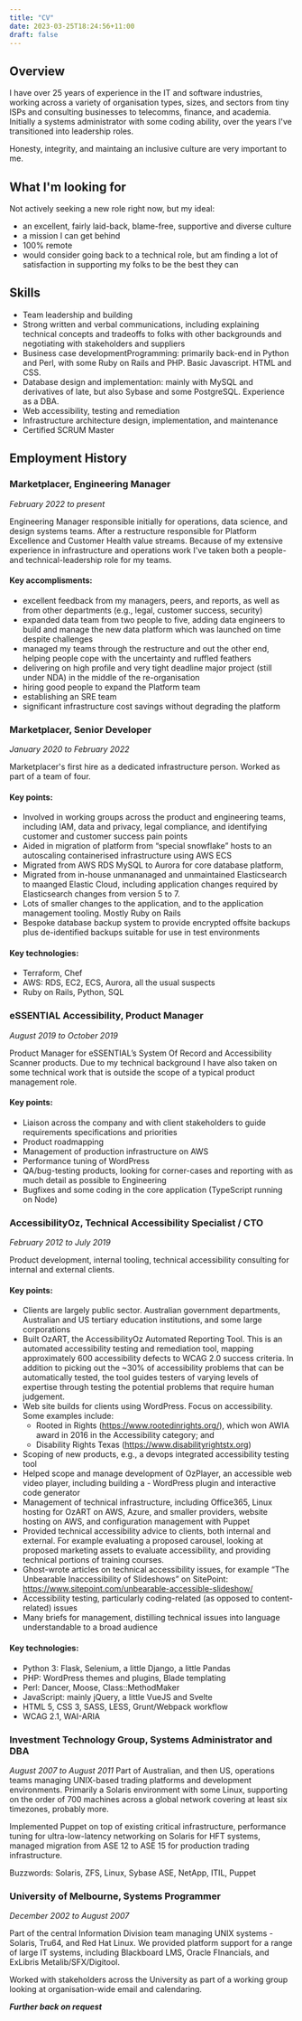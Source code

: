```yaml
---
title: "CV"
date: 2023-03-25T18:24:56+11:00
draft: false
---
```

## Overview

I have over 25 years of experience in the IT and software industries, working across a variety of organisation types, sizes, and sectors from tiny ISPs and consulting businesses to telecomms, finance, and academia. Initially a systems administrator with some coding ability, over the years I've transitioned into leadership roles.

Honesty, integrity, and maintaing an inclusive culture are very important to me.

## What I'm looking for

Not actively seeking a new role right now, but my ideal:

- an excellent, fairly laid-back, blame-free, supportive and diverse culture
- a mission I can get behind
- 100% remote
- would consider going back to a technical role, but am finding a lot of satisfaction in supporting my folks to be the best they can

## Skills

- Team leadership and building
- Strong written and verbal communications, including explaining technical concepts and tradeoffs to folks with other backgrounds and negotiating with stakeholders and suppliers
- Business case developmentProgramming: primarily back-end in Python and Perl, with some Ruby on Rails and PHP. Basic Javascript. HTML and CSS.
- Database design and implementation: mainly with MySQL and derivatives of late, but also Sybase and some PostgreSQL. Experience as a DBA.
- Web accessibility, testing and remediation
- Infrastructure architecture design, implementation, and maintenance
- Certified SCRUM Master

## Employment History

### Marketplacer, Engineering Manager
_February 2022 to present_

Engineering Manager responsible initially for operations, data science, and design systems teams. After a restructure responsible for Platform Excellence and Customer Health value streams.
Because of my extensive experience in infrastructure and operations work I've taken both a people- and technical-leadership role for my teams.

#### Key accomplisments:
- excellent feedback from my managers, peers, and reports, as well as from other departments (e.g., legal, customer success, security)
- expanded data team from two people to five, adding data engineers to build and manage the new data platform which was launched on time despite challenges
- managed my teams through the restructure and out the other end, helping people cope with the uncertainty and ruffled feathers
- delivering on high profile and very tight deadline major project (still under NDA) in the middle of the re-organisation
- hiring good people to expand the Platform team
- establishing an SRE team
- significant infrastructure cost savings without degrading the platform

### Marketplacer, Senior Developer
_January 2020 to February 2022_

Marketplacer's first hire as a dedicated infrastructure person. Worked as part of a team of four.

#### Key points:
- Involved in working groups across the product and engineering teams, including IAM, data and privacy, legal compliance, and identifying customer and customer success pain points
- Aided in migration of platform from “special snowflake” hosts to an autoscaling containerised infrastructure using AWS ECS
- Migrated from AWS RDS MySQL to Aurora for core database platform, 
- Migrated from in-house unmananaged and unmaintained Elasticsearch to maanged Elastic Cloud, including application changes required by Elasticsearch changes from version 5 to 7.
- Lots of smaller changes to the application, and to the application management tooling. Mostly Ruby on Rails
- Bespoke database backup system to provide encrypted offsite backups plus de-identified backups suitable for use in test environments

#### Key technologies:
- Terraform, Chef
- AWS: RDS, EC2, ECS, Aurora, all the usual suspects
- Ruby on Rails, Python, SQL

### eSSENTIAL Accessibility, Product Manager
_August 2019 to October 2019_

Product Manager for eSSENTIAL’s System Of Record and Accessibility Scanner products. Due to my technical background I have also taken on some technical work that is outside the scope of a typical product management role.

#### Key points:
- Liaison across the company and with client stakeholders to guide requirements specifications and priorities
- Product roadmapping
- Management of production infrastructure on AWS
- Performance tuning of WordPress
- QA/bug-testing products, looking for corner-cases and reporting with as much detail as possible to Engineering
- Bugfixes and some coding in the core application (TypeScript running on Node)

### AccessibilityOz, Technical Accessibility Specialist / CTO
_February 2012 to July 2019_

Product development, internal tooling, technical accessibility consulting for internal and external clients.

#### Key points:
- Clients are largely public sector. Australian government departments, Australian and US tertiary education institutions, and some large corporations
- Built OzART, the AccessibilityOz Automated Reporting Tool. This is an automated accessibility testing and remediation tool, mapping approximately 600 accessibility defects to WCAG 2.0 success criteria. In addition to picking out the ~30% of accessibility problems that can be automatically tested, the tool guides testers of varying levels of expertise through testing the potential problems that require human judgement.
- Web site builds for clients using WordPress. Focus on accessibility. Some examples include:
  - Rooted in Rights (https://www.rootedinrights.org/), which won AWIA award in 2016 in the Accessibility category; and 
  - Disability Rights Texas (https://www.disabilityrightstx.org)
- Scoping of new products, e.g., a devops integrated accessibility testing tool
- Helped scope and manage development of OzPlayer, an accessible web video player, including building a - WordPress plugin and interactive code generator
- Management of technical infrastructure, including Office365, Linux hosting for OzART on AWS, Azure, and smaller providers, website hosting on AWS, and configuration management with Puppet
- Provided technical accessibility advice to clients, both internal and external. For example evaluating a proposed carousel, looking at proposed marketing assets to evaluate accessibility, and providing technical portions of training courses.
- Ghost-wrote articles on technical accessibility issues, for example “The Unbearable Inaccessibility of Slideshows” on SitePoint: https://www.sitepoint.com/unbearable-accessible-slideshow/
- Accessibility testing, particularly coding-related (as opposed to content-related) issues
- Many briefs for management, distilling technical issues into language understandable to a broad audience

#### Key technologies:
- Python 3: Flask, Selenium, a little Django, a little Pandas
- PHP: WordPress themes and plugins, Blade templating
- Perl: Dancer, Moose, Class::MethodMaker
- JavaScript: mainly jQuery, a little VueJS and Svelte
- HTML 5, CSS 3, SASS, LESS, Grunt/Webpack workflow
- WCAG 2.1, WAI-ARIA

### Investment Technology Group, Systems Administrator and DBA
_August 2007 to August 2011_
Part of Australian, and then
 US, operations teams managing UNIX-based trading platforms and development environments. Primarily a Solaris environment with some Linux, supporting on the order of 700 machines across a global network covering at least six timezones, probably more.

Implemented Puppet on top of existing critical infrastructure, performance tuning for ultra-low-latency networking on Solaris for HFT systems, managed migration from ASE 12 to ASE 15 for production trading infrastructure.

Buzzwords: Solaris, ZFS, Linux, Sybase ASE, NetApp, ITIL, Puppet

### University of Melbourne, Systems Programmer
_December 2002 to August 2007_

Part of the central Information Division team managing UNIX systems - Solaris, Tru64, and Red Hat Linux.
We provided platform support for a range of large IT systems, including Blackboard LMS, Oracle FInancials, and ExLibris Metalib/SFX/Digitool.

Worked with stakeholders across the University as part of a working group looking at organisation-wide email and calendaring.

_**Further back on request**_
